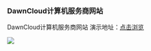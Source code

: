 ### DawnCloud计算机服务商网站
DawnCloud计算机服务商网站
演示地址：[点击浏览](https://recomi.site/files/works/dawncloud)
 
![](https://recomi.site/files/images/dawncloud-screen-shot-2020-05-21.jpg)
